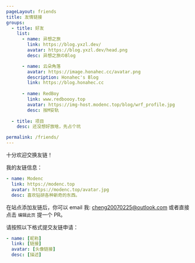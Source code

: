 ```yaml
---
pageLayout: friends
title: 友情链接
groups:
  - title: 好友
    list:
      - name: 异想之旅
        link: https://blog.yxzl.dev/
        avatar: https://blog.yxzl.dev/head.png
        desc: 异想之旅のBlog

      - name: 云朵角落
        avatar: https://image.honahec.cc/avatar.png
        description: Honahec's Blog
        link: https://blog.honahec.cc
      
      - name: RedBoy
        link: www.redboooy.top
        avatar: https://img-host.modenc.top/blog/wrf_profile.jpg
        desc: 按M安轨
    
  - title: 项目
    desc: 还没想好放啥，先占个坑

permalink: /friends/
---
```


十分欢迎交换友链！

我的友链信息：

```yaml
- name: Modenc
  link: https://modenc.top
  avatar: https://modenc.top/avatar.jpg
  desc: 喜欢钻研各种新奇的东西。
```

在站点添加友链后，你可以 email 我: <cheng20070225@outlook.com> 或者直接点击 `编辑此页` 提一个 PR。

请按照以下格式提交友链申请：

```yaml
- name: [昵称]
  link: [链接]
  avatar: [头像链接]
  desc: [描述]
```
